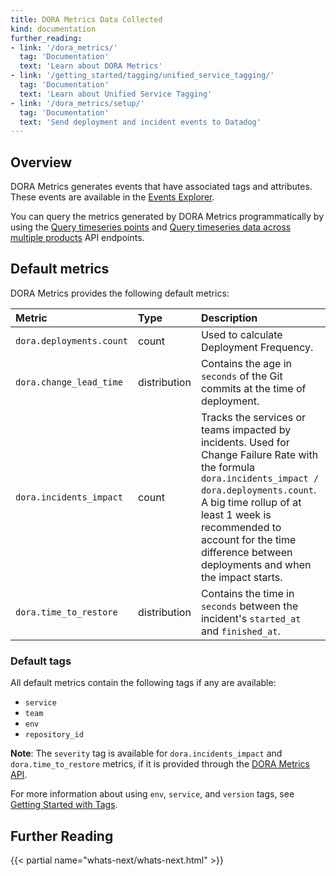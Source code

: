```yaml
---
title: DORA Metrics Data Collected
kind: documentation
further_reading:
- link: '/dora_metrics/'
  tag: 'Documentation'
  text: 'Learn about DORA Metrics'
- link: '/getting_started/tagging/unified_service_tagging/'
  tag: 'Documentation'
  text: 'Learn about Unified Service Tagging'
- link: '/dora_metrics/setup/'
  tag: 'Documentation'
  text: 'Send deployment and incident events to Datadog'
---
```


## Overview

DORA Metrics generates events that have associated tags and attributes. These events are available in the [Events Explorer][1].

You can query the metrics generated by DORA Metrics programmatically by using the [Query timeseries points][2] and [Query timeseries data across multiple products][3] API endpoints.

## Default metrics

DORA Metrics provides the following default metrics:

| Metric | Type | Description |
| :--- | :--- | :--- |
| `dora.deployments.count` | count | Used to calculate Deployment Frequency.
| `dora.change_lead_time` | distribution | Contains the age in `seconds` of the Git commits at the time of deployment.
| `dora.incidents_impact` | count | Tracks the services or teams impacted by incidents. Used for Change Failure Rate with the formula `dora.incidents_impact / dora.deployments.count`. A big time rollup of at least 1 week is recommended to account for the time difference between deployments and when the impact starts.
| `dora.time_to_restore` | distribution | Contains the time in `seconds` between the incident's `started_at` and `finished_at`.

### Default tags

All default metrics contain the following tags if any are available:

- `service`
- `team`
- `env`
- `repository_id`

**Note**: The `severity` tag is available for `dora.incidents_impact` and `dora.time_to_restore` metrics, if it is provided through the [DORA Metrics API][7].

For more information about using `env`, `service`, and `version` tags, see [Getting Started with Tags][6].

## Further Reading

{{< partial name="whats-next/whats-next.html" >}}

[1]: /service_management/events/explorer/
[2]: /api/latest/metrics/#query-timeseries-points
[3]: /api/latest/metrics/#query-timeseries-data-across-multiple-products
[4]: /service_management/events/
[5]: https://app.datadoghq.com/event/explorer?query=source%3Asoftware_delivery_insights
[6]: /getting_started/tagging/
[7]: /api/latest/dora-metrics/